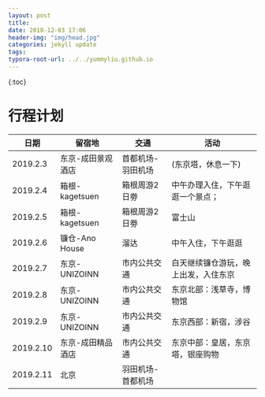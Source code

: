 ```yaml
---
layout: post
title: 
date: 2018-12-03 17:06
header-img: "img/head.jpg"
categories: jekyll update
tags:
typora-root-url: ../../yummyliu.github.io
---
```

{:toc}



# 行程计划

| 日期      | 留宿地            | 交通              | 活动                                 |
| --------- | ----------------- | ----------------- | ------------------------------------ |
| 2019.2.3  | 东京-成田景观酒店 | 首都机场-羽田机场 | (东京塔，休息一下)                   |
| 2019.2.4  | 箱根-kagetsuen    | 箱根周游2日劵     | 中午办理入住，下午逛逛一个景点；     |
| 2019.2.5  | 箱根-kagetsuen    | 箱根周游2日劵     | 富士山                               |
| 2019.2.6  | 镰仓-Ano House    | 溜达              | 中午入住，下午逛逛                   |
| 2019.2.7  | 东京-UNIZOINN     | 市内公共交通      | 白天继续镰仓游玩，晚上出发，入住东京 |
| 2019.2.8  | 东京-UNIZOINN     | 市内公共交通      | 东京北部：浅草寺，博物馆             |
| 2019.2.9  | 东京-UNIZOINN     | 市内公共交通      | 东京西部：新宿，涉谷                 |
| 2019.2.10 | 东京-成田精品酒店 | 市内公共交通      | 东京中部：皇居，东京塔，银座购物     |
| 2019.2.11 | 北京              | 羽田机场-首都机场 |                                      |


